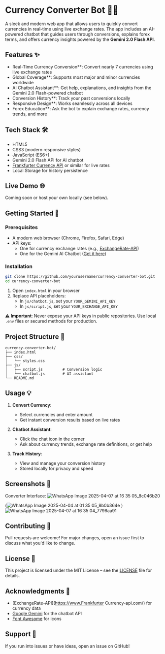 
# Currency Converter Bot 💱🤖
A sleek and modern web app that allows users to quickly convert currencies in real-time using live exchange rates. The app includes an AI-powered chatbot that guides users through conversions, explains forex terms, and offers currency insights powered by the **Gemini 2.0 Flash API**.

## Features ✨

-  Real-Time Currency Conversion**: Convert nearly 7 currencies using live exchange rates  
-  Global Coverage**: Supports most major and minor currencies worldwide  
-  AI Chatbot Assistant**: Get help, explanations, and insights from the Gemini 2.0 Flash-powered chatbot  
-  Conversion History**: Track your past conversions locally  
-  Responsive Design**: Works seamlessly across all devices  
-  Forex Education**: Ask the bot to explain exchange rates, currency trends, and more  

## Tech Stack 🛠️

- HTML5  
- CSS3 (modern responsive styles)  
- JavaScript (ES6+)  
- Gemini 2.0 Flash API for AI chatbot  
- [Frankfurter Currency API]() or similar for live rates  
- Local Storage for history persistence  

## Live Demo 🌐

Coming soon or host your own locally (see below).  

## Getting Started 🚀

### Prerequisites

- A modern web browser (Chrome, Firefox, Safari, Edge)  
- API keys:
  - One for currency exchange rates (e.g., [ExchangeRate-API](https://www.exchangerate-api.com/))
  - One for the Gemini AI Chatbot ([Get it here](https://makersuite.google.com/app/apikey))

### Installation

```bash
git clone https://github.com/yourusername/currency-converter-bot.git
cd currency-converter-bot
```

1. Open `index.html` in your browser  
2. Replace API placeholders:
   - In `js/chatbot.js`, set your `YOUR_GEMINI_API_KEY`
   - In `js/script.js`, set your `YOUR_EXCHANGE_API_KEY`

⚠️ **Important**: Never expose your API keys in public repositories. Use local `.env` files or secured methods for production.

## Project Structure 📁

```
currency-converter-bot/
├── index.html
├── css/
│   └── styles.css
├── js/
│   ├── script.js         # Conversion logic
│   └── chatbot.js        # AI assistant
└── README.md
```

## Usage 💡

1. **Convert Currency**:
   - Select currencies and enter amount
   - Get instant conversion results based on live rates  

2. **Chatbot Assistant**:
   - Click the chat icon in the corner
   - Ask about currency trends, exchange rate definitions, or get help  

3. **Track History**:
   - View and manage your conversion history  
   - Stored locally for privacy and speed  

## Screenshots 📸
Converter Interface:
![WhatsApp Image 2025-04-07 at 16 35 05_8c046b20](https://github.com/user-attachments/assets/d0039831-dc33-4764-8f63-cacef4369db6)

(![WhatsApp Image 2025-04-04 at 01 35 05_8b0b364e](https://github.com/user-attachments/assets/fd2aacb1-be99-445b-9418-27f847df6899)
)  
![WhatsApp Image 2025-04-07 at 16 35 04_7796aa91](https://github.com/user-attachments/assets/53d7c6dd-c869-4f8b-a373-89902505b631)


## Contributing 🤝

Pull requests are welcome! For major changes, open an issue first to discuss what you'd like to change.

## License 📄

This project is licensed under the MIT License – see the [LICENSE](LICENSE) file for details.

## Acknowledgments 🙏

- [ExchangeRate-API](https://www.Frankfurter Currency-api.com/) for currency data  
- [Google Gemini](https://ai.google.dev/) for the chatbot API  
- [Font Awesome](https://fontawesome.com/) for icons  

## Support 💬

If you run into issues or have ideas, open an issue on GitHub!
